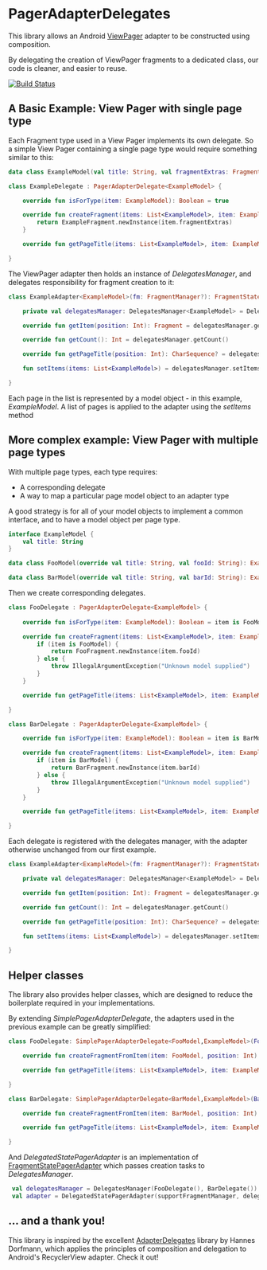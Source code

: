 # PagerAdapterDelegates

This library allows an Android [ViewPager](https://developer.android.com/reference/android/support/v4/view/ViewPager.html) adapter to be constructed using composition.

By delegating the creation of  ViewPager fragments to a dedicated class, our code is cleaner, and easier to reuse.

[![Build Status](https://travis-ci.org/ajmfulcher/PagerAdapterDelegates.svg?branch=master)](https://travis-ci.org/ajmfulcher/PagerAdapterDelegates)

## A Basic Example: View Pager with single page type

Each Fragment type used in a View Pager implements its own delegate. So a simple View Pager containing a single page type would require something similar to this:

```kotlin
data class ExampleModel(val title: String, val fragmentExtras: FragmentExtras)

class ExampleDelegate : PagerAdapterDelegate<ExampleModel> {

    override fun isForType(item: ExampleModel): Boolean = true

    override fun createFragment(items: List<ExampleModel>, item: ExampleModel, position: Int): Fragment {
        return ExampleFragment.newInstance(item.fragmentExtras)
    }

    override fun getPageTitle(items: List<ExampleModel>, item: ExampleModel, position: Int): CharSequence? = item.title

}
```
The ViewPager adapter then holds an instance of _DelegatesManager_, and delegates responsibility for fragment creation to it:

```kotlin
class ExampleAdapter<ExampleModel>(fm: FragmentManager?): FragmentStatePagerAdapter(fm) {

    private val delegatesManager: DelegatesManager<ExampleModel> = DelegatesManager(ExampleDelegate())

    override fun getItem(position: Int): Fragment = delegatesManager.getItem(position)

    override fun getCount(): Int = delegatesManager.getCount()

    override fun getPageTitle(position: Int): CharSequence? = delegatesManager.getPageTitle(position)

    fun setItems(items: List<ExampleModel>) = delegatesManager.setItems(items)

}
```
Each page in the list is represented by a model object  - in this example, _ExampleModel_. A list of pages is applied to the adapter using the _setItems_ method

## More complex example: View Pager with multiple page types

With multiple page types, each type requires:

- A corresponding delegate
- A way to map a particular page model object to an adapter type

A good strategy is for all of your model objects to implement a common interface, and to have a model object per page type.

```kotlin
interface ExampleModel {
    val title: String
}

data class FooModel(override val title: String, val fooId: String): ExampleModel

data class BarModel(override val title: String, val barId: String): ExampleModel
```

Then we create corresponding delegates.

```kotlin
class FooDelegate : PagerAdapterDelegate<ExampleModel> {
    
    override fun isForType(item: ExampleModel): Boolean = item is FooModel

    override fun createFragment(items: List<ExampleModel>, item: ExampleModel, position: Int): Fragment {
        if (item is FooModel) {
            return FooFragment.newInstance(item.fooId)
        } else {
            throw IllegalArgumentException("Unknown model supplied")
        }
    }

    override fun getPageTitle(items: List<ExampleModel>, item: ExampleModel, position: Int): CharSequence? = item.title

}

class BarDelegate : PagerAdapterDelegate<ExampleModel> {

    override fun isForType(item: ExampleModel): Boolean = item is BarModel

    override fun createFragment(items: List<ExampleModel>, item: ExampleModel, position: Int): Fragment {
        if (item is BarModel) {
            return BarFragment.newInstance(item.barId)
        } else {
            throw IllegalArgumentException("Unknown model supplied")
        }
    }

    override fun getPageTitle(items: List<ExampleModel>, item: ExampleModel, position: Int): CharSequence? = item.title

}
```
 Each delegate is registered with the delegates manager, with the adapter otherwise unchanged from our first example.
 
```kotlin
class ExampleAdapter<ExampleModel>(fm: FragmentManager?): FragmentStatePagerAdapter(fm) {

    private val delegatesManager: DelegatesManager<ExampleModel> = DelegatesManager(FooDelegate(), BarDelegate())

    override fun getItem(position: Int): Fragment = delegatesManager.getItem(position)

    override fun getCount(): Int = delegatesManager.getCount()

    override fun getPageTitle(position: Int): CharSequence? = delegatesManager.getPageTitle(position)

    fun setItems(items: List<ExampleModel>) = delegatesManager.setItems(items)

}
```
 
## Helper classes
 
The library also provides helper classes, which are designed to reduce the boilerplate required in your implementations.
 
By extending _SimplePagerAdapterDelegate_, the adapters used in the previous example can be greatly simplified:

```kotlin
class FooDelegate: SimplePagerAdapterDelegate<FooModel,ExampleModel>(FooModel::class.java) {

    override fun createFragmentFromItem(item: FooModel, position: Int): Fragment = FooFragment.newInstance(item.fooId)

    override fun getPageTitle(items: List<ExampleModel>, item: ExampleModel, position: Int): CharSequence? = item.title

}

class BarDelegate: SimplePagerAdapterDelegate<BarModel,ExampleModel>(BarModel::class.java) {

    override fun createFragmentFromItem(item: BarModel, position: Int): Fragment = BarFragment.newInstance(item.barId)

    override fun getPageTitle(items: List<ExampleModel>, item: ExampleModel, position: Int): CharSequence? = item.title

}
```
And _DelegatedStatePagerAdapter_ is an implementation of [FragmentStatePagerAdapter](https://developer.android.com/reference/android/support/v4/app/FragmentStatePagerAdapter.html) which passes creation tasks to _DelegatesManager_.
```kotlin
 val delegatesManager = DelegatesManager(FooDelegate(), BarDelegate())
 val adapter = DelegatedStatePagerAdapter(supportFragmentManager, delegatesManager)
```

 
## ... and a thank you!

This library is inspired by the excellent [AdapterDelegates](https://github.com/sockeqwe/AdapterDelegates) library by Hannes Dorfmann, which applies the principles of composition and delegation to Android's RecyclerView adapter. Check it out!